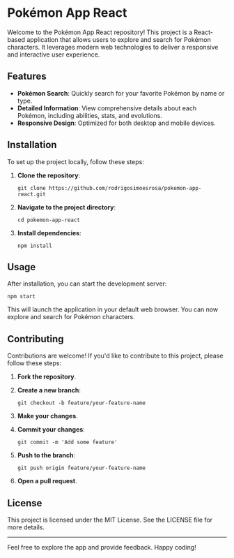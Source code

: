 # Pokémon App React

Welcome to the Pokémon App React repository! This project is a React-based application that allows users to explore and search for Pokémon characters. It leverages modern web technologies to deliver a responsive and interactive user experience.

## Features

- **Pokémon Search**: Quickly search for your favorite Pokémon by name or type.
- **Detailed Information**: View comprehensive details about each Pokémon, including abilities, stats, and evolutions.
- **Responsive Design**: Optimized for both desktop and mobile devices.

## Installation

To set up the project locally, follow these steps:

1. **Clone the repository**:

   `git clone https://github.com/rodrigosimoesrosa/pokemon-app-react.git`

2. **Navigate to the project directory**:

   `cd pokemon-app-react`

3. **Install dependencies**:

   `npm install`

## Usage

After installation, you can start the development server:

   `npm start`

This will launch the application in your default web browser. You can now explore and search for Pokémon characters.

## Contributing

Contributions are welcome! If you'd like to contribute to this project, please follow these steps:

1. **Fork the repository**.
2. **Create a new branch**:

   `git checkout -b feature/your-feature-name`

3. **Make your changes**.
4. **Commit your changes**:

   `git commit -m 'Add some feature'`

5. **Push to the branch**:

   `git push origin feature/your-feature-name`

6. **Open a pull request**.

## License

This project is licensed under the MIT License. See the LICENSE file for more details.

---

Feel free to explore the app and provide feedback. Happy coding!